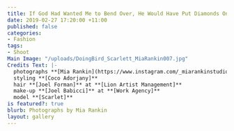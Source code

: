 ```yaml
---
title: If God Had Wanted Me to Bend Over, He Would Have Put Diamonds On The Floor
date: 2019-02-27 17:20:00 +11:00
published: false
categories:
- Fashion
tags:
- Shoot
Main Image: "/uploads/DoingBird_Scarlett_MiaRankin007.jpg"
Credits Text: |-
  photographs **[Mia Rankin](https://www.instagram.com/_miarankinstudio/)**
  styling **[Coco Adorjany]**
  hair **[Joel Forman]** at **[Lion Artist Management]**
  make-up **[Joel Babicci]** at **[Work Agency]**
  model **[Scarlet]**
is featured?: true
blurb: Photographs by Mia Rankin
layout: gallery
---
```



